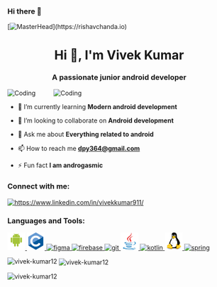 ### Hi there 👋

<!--
**vivek-kumar12/vivek-kumar12** is a ✨ _special_ ✨ repository because its `README.md` (this file) appears on your GitHub profile.

Here are some ideas to get you started:

- 🔭 I’m currently working on ...
- 🌱 I’m currently learning ...
- 👯 I’m looking to collaborate on ...
- 🤔 I’m looking for help with ...
- 💬 Ask me about ...
- 📫 How to reach me: ...
- 😄 Pronouns: ...
- ⚡ Fun fact: ...
-->
[![MasterHead](https://1.bp.blogspot.com/-7A4WynwLsM...)](https://rishavchanda.io)


<h1 align="center">Hi 👋, I'm Vivek Kumar</h1>
<h3 align="center">A passionate junior android developer</h3>
<img align="right" alt="Coding" width="400" src="https://gifer.com/en/RW4b">

<p align="left"> <img src="img align="right" alt="Coding" width="400" src="https://cdn.dribbble.com/users/116207..."" /> </p>

- 🌱 I’m currently learning **Modern android development**

- 👯 I’m looking to collaborate on **Android development**

- 💬 Ask me about **Everything related to android**

- 📫 How to reach me **dpy364@gmail.com**

- ⚡ Fun fact **I am androgasmic**

<h3 align="left">Connect with me:</h3>
<p align="left">
<a href="https://linkedin.com/in/https://www.linkedin.com/in/vivekkumar911/" target="blank"><img align="center" src="https://raw.githubusercontent.com/rahuldkjain/github-profile-readme-generator/master/src/images/icons/Social/linked-in-alt.svg" alt="https://www.linkedin.com/in/vivekkumar911/" height="30" width="40" /></a>
</p>

<h3 align="left">Languages and Tools:</h3>
<p align="left"> <a href="https://developer.android.com" target="_blank" rel="noreferrer"> <img src="https://raw.githubusercontent.com/devicons/devicon/master/icons/android/android-original-wordmark.svg" alt="android" width="40" height="40"/> </a> <a href="https://www.cprogramming.com/" target="_blank" rel="noreferrer"> <img src="https://raw.githubusercontent.com/devicons/devicon/master/icons/c/c-original.svg" alt="c" width="40" height="40"/> </a> <a href="https://www.figma.com/" target="_blank" rel="noreferrer"> <img src="https://www.vectorlogo.zone/logos/figma/figma-icon.svg" alt="figma" width="40" height="40"/> </a> <a href="https://firebase.google.com/" target="_blank" rel="noreferrer"> <img src="https://www.vectorlogo.zone/logos/firebase/firebase-icon.svg" alt="firebase" width="40" height="40"/> </a> <a href="https://git-scm.com/" target="_blank" rel="noreferrer"> <img src="https://www.vectorlogo.zone/logos/git-scm/git-scm-icon.svg" alt="git" width="40" height="40"/> </a> <a href="https://www.java.com" target="_blank" rel="noreferrer"> <img src="https://raw.githubusercontent.com/devicons/devicon/master/icons/java/java-original.svg" alt="java" width="40" height="40"/> </a> <a href="https://kotlinlang.org" target="_blank" rel="noreferrer"> <img src="https://www.vectorlogo.zone/logos/kotlinlang/kotlinlang-icon.svg" alt="kotlin" width="40" height="40"/> </a> <a href="https://www.linux.org/" target="_blank" rel="noreferrer"> <img src="https://raw.githubusercontent.com/devicons/devicon/master/icons/linux/linux-original.svg" alt="linux" width="40" height="40"/> </a> <a href="https://spring.io/" target="_blank" rel="noreferrer"> <img src="https://www.vectorlogo.zone/logos/springio/springio-icon.svg" alt="spring" width="40" height="40"/> </a> </p>

<p><img align="left" src="https://github-readme-stats.vercel.app/api/top-langs?username=vivek-kumar12&show_icons=true&locale=en&layout=compact" alt="vivek-kumar12" /></p>

<p>&nbsp;<img align="center" src="https://github-readme-stats.vercel.app/api?username=vivek-kumar12&show_icons=true&locale=en" alt="vivek-kumar12" /></p>

<p><img align="center" src="https://github-readme-streak-stats.herokuapp.com/?user=vivek-kumar12&" alt="vivek-kumar12" /></p>
